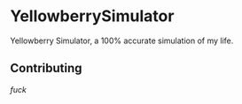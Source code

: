 # YellowberrySimulator
Yellowberry Simulator, a 100% accurate simulation of my life.
## Contributing
*fuck*
